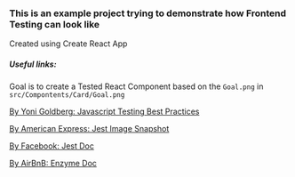 ### This is an example project trying to demonstrate how Frontend Testing can look like

Created using Create React App

##### Useful links:

Goal is to create a Tested React Component based on the ```Goal.png``` in ```src/Compontents/Card/Goal.png```

[By Yoni Goldberg: Javascript Testing Best Practices](https://github.com/goldbergyoni/javascript-testing-best-practices#section-4%EF%B8%8F%E2%83%A3-measuring-test-effectiveness)

[By American Express: Jest Image Snapshot](https://github.com/americanexpress/jest-image-snapshot)

[By Facebook: Jest Doc](https://jestjs.io/docs/en/expect)

[By AirBnB: Enzyme Doc](https://airbnb.io/enzyme/docs/api/)
